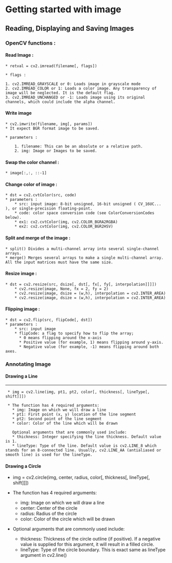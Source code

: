 # Getting started with image

## Reading, Displaying and Saving Images

### OpenCV functions :

#### Read Image :
	
	* retval = cv2.imread(filename[, flags])
	
	* flags :
	
	1. cv2.IMREAD_GRAYSCALE or 0: Loads image in grayscale mode
	2. cv2.IMREAD_COLOR or 1: Loads a color image. Any transparency of image will be neglected. It is the default flag.
	3. cv2.IMREAD_UNCHANGED or -1: Loads image using its original channels, which could include the alpha channel.

#### Write image 
    * cv2.imwrite(filename, img[, params])
    * It expect BGR format image to be saved.
	
    * parameters :

        1. filename: This can be an absolute or a relative path.
        2. img: Image or Images to be saved. 

#### Swap the color channel :
	* image[:,:, ::-1]

#### Change color of image :
	
	* dst = cv2.cvtColor(src, code)
	* parameters : 
        * src: input image: 8-bit unsigned, 16-bit unsigned ( CV_16UC... ), or single-precision floating-point.
        * code: color space conversion code (see ColorConversionCodes below).
        * ex1: cv2.cvtColor(img, cv2.COLOR_BGRA2RGBA)
        * ex2: cv2.cvtColor(img, cv2.COLOR_BGR2HSV)

#### Split and merge of the image :
	
	* split() Divides a multi-channel array into several single-channel arrays.
	* merge() Merges several arrays to make a single multi-channel array. All the input matrices must have the same size.


#### Resize image :

	* dst = cv2.resize(src, dsize[, dst[, fx[, fy[, interpolation]]]])
		* cv2.resize(image, None, fx = 2, fy = 2)
		* cv2.resize(image, dsize = (w,h), interpolation = cv2.INTER_AREA)
		* cv2.resize(image, dsize = (w,h), interpolation = cv2.INTER_AREA)


#### Flipping image :

	* dst = cv2.flip(src, flipCode[, dst])
	* parameters :
        * src: input image
        * flipCode: a flag to specify how to flip the array; 
          * 0 means flipping around the x-axis 
          * Positive value (for example, 1) means flipping around y-axis. 
          * Negative value (for example, -1) means flipping around both axes.
          
### Annotating Image
#### Drawing a Line
---
     * img = cv2.line(img, pt1, pt2, color[, thickness[, lineType[, shift]]])

     * The function has 4 required arguments:
       * img: Image on which we will draw a line
       * pt1: First point (x, y) location of the line segment
       * pt2: Second point of the line segment
       * color: Color of the line which will be drawn

       Optional arguments that are commonly used include:
       * thickness: Integer specifying the line thickness. Default value is 1.
       * lineType: Type of the line. Default value is cv2.LINE_8 which stands for an 8-connected line. Usually, cv2.LINE_AA (antialiased or smooth line) is used for the lineType.

#### Drawing a Circle
* img = cv2.circle(img, center, radius, color[, thickness[, lineType[, shift]]])
* The function has 4 required arguments:
  * img: Image on which we will draw a line
  * center: Center of the circle
  * radius: Radius of the circle
  * color: Color of the circle which will be drawn

* Optional arguments that are commonly used include:
  * thickness: Thickness of the circle outline (if positive). If a negative value is supplied for this argument, it will result in a filled circle.
  * lineType: Type of the circle boundary. This is exact same as lineType argument in cv2.line()
        
